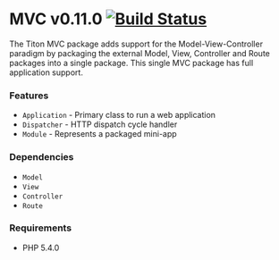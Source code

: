# MVC v0.11.0 [![Build Status](https://travis-ci.org/titon/mvc.png)](https://travis-ci.org/titon/mvc) #

The Titon MVC package adds support for the Model-View-Controller paradigm by packaging the external Model, View, Controller and Route packages into a single package. This single MVC package has full application support.

### Features ###

* `Application` - Primary class to run a web application
* `Dispatcher` - HTTP dispatch cycle handler
* `Module` - Represents a packaged mini-app

### Dependencies ###

* `Model`
* `View`
* `Controller`
* `Route`

### Requirements ###

* PHP 5.4.0